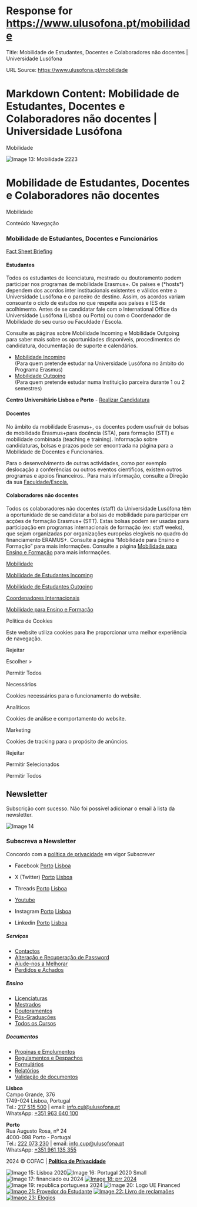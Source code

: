 # Response for https://www.ulusofona.pt/mobilidade

Title: Mobilidade de Estudantes, Docentes e Colaboradores não docentes | Universidade Lusófona

URL Source: https://www.ulusofona.pt/mobilidade

Markdown Content:
Mobilidade de Estudantes, Docentes e Colaboradores não docentes | Universidade Lusófona
===============

 

Mobilidade

 ![Image 13: Mobilidade 2223](https://www.ulusofona.pt/images/mobilidade-2223_600.jpg)

Mobilidade de Estudantes, Docentes e Colaboradores não docentes
===============================================================

Mobilidade

Conteúdo Navegação

### Mobilidade de Estudantes, Docentes e Funcionários

[Fact Sheet Briefing](https://www.ulusofona.pt/media/mobilidade-incoming-briefing2024.pdf)

#### Estudantes

Todos os estudantes de licenciatura, mestrado ou doutoramento podem participar nos programas de mobilidade Erasmus+. Os países e (\*hosts\*) dependem dos acordos inter institucionais existentes e válidos entre a Universidade Lusófona e o parceiro de destino. Assim, os acordos variam consoante o ciclo de estudos no que respeita aos países e IES de acolhimento. Antes de se candidatar fale com o International Office da Universidade Lusófona (Lisboa ou Porto) ou com o Coordenador de Mobilidade do seu curso ou Faculdade / Escola.

Consulte as páginas sobre Mobilidade Incoming e Mobilidade Outgoing para saber mais sobre os oportunidades disponíveis, procedimentos de candidatura, documentação de suporte e calendários.

*   [Mobilidade Incoming](https://www.ulusofona.pt/mobilidade/incoming "Mobilidade Incoming")  
    (Para quem pretende estudar na Universidade Lusófona no âmbito do Programa Erasmus)
*   [Mobilidade Outgoing](https://www.ulusofona.pt/mobilidade/outgoing "Mobilidade Outgoing")  
    (Para quem pretende estudar numa Instituição parceira durante 1 ou 2 semestres)

**Centro Universitário Lisboa e Porto** - [Realizar Candidatura](https://www.service4mobility.com/europe/BewerbungServlet?identifier=LISBOA52&kz_bew_pers=S&kz_bew_art=OUT&aust_prog=SMS&sprache=en)

#### Docentes

No âmbito da mobilidade Erasmus+, os docentes podem usufruir de bolsas de mobilidade Erasmus+para docência (STA), para formação (STT) e mobilidade combinada (teaching e training). Informação sobre candidaturas, bolsas e prazos pode ser encontrada na página para a Mobilidade de Docentes e Funcionários.

Para o desenvolvimento de outras actividades, como por exemplo deslocação a conferências ou outros eventos científicos, existem outros programas e apoios financeiros.. Para mais informação, consulte a Direção da sua [Faculdade/Escola.](https://www.ulusofona.pt/mobilidade/coodenadores-internacionais)

#### Colaboradores não docentes

Todos os colaboradores não docentes (staff) da Universidade Lusófona têm a oportunidade de se candidatar a bolsas de mobilidade para participar em acções de formação Erasmus+ (STT). Estas bolsas podem ser usadas para participação em programas internacionais de formação (ex: staff weeks), que sejam organizadas por organizações europeias elegíveis no quadro do financiamento ERAMUS+. Consulte a página “Mobilidade para Ensino e Formação” para mais informações. Consulte a página [Mobilidade para Ensino e Formação](https://www.ulusofona.pt/mobilidade/mobilidade-para-ensino-e-formacao "Mobilidade para Ensino e Formação") para mais informações.

[Mobilidade](https://www.ulusofona.pt/mobilidade)

[Mobilidade de Estudantes Incoming](https://www.ulusofona.pt/mobilidade/incoming)

[Mobilidade de Estudantes Outgoing](https://www.ulusofona.pt/mobilidade/outgoing)

[Coordenadores Internacionais](https://www.ulusofona.pt/mobilidade/coodenadores-internacionais)

[Mobilidade para Ensino e Formação](https://www.ulusofona.pt/mobilidade/mobilidade-para-ensino-e-formacao)

Política de Cookies

Este website utiliza cookies para lhe proporcionar uma melhor experiência de navegação.

Rejeitar

Escolher \>

Permitir Todos

Necessários

Cookies necessários para o funcionamento do website.

Analíticos

Cookies de análise e comportamento do website.

Marketing

Cookies de tracking para o propósito de anúncios.

Rejeitar

Permitir Selecionados

Permitir Todos

Newsletter
----------

Subscrição com sucesso. Não foi possível adicionar o email à lista da newsletter.

![Image 14](https://www.ulusofona.pt/assets/images/logo.svg)

### Subscreva a Newsletter

  Concordo com a [política de privacidade](https://www.ensinolusofona.pt/pt/politica-de-privacidade/) em vigor Subscrever

*   Facebook [Porto](https://www.facebook.com/ulporto) [Lisboa](https://www.facebook.com/u.lusofona)
    
*   X (Twitter) [Porto](https://twitter.com/ulusofonaporto) [Lisboa](https://twitter.com/ulusofona)
    
*   Threads [Porto](https://www.threads.net/@ulporto) [Lisboa](https://www.threads.net/@ulusofona)
    
*   [Youtube](https://www.youtube.com/@UniversidadeLusofonaVideos)
*   Instagram [Porto](https://www.instagram.com/ulporto/) [Lisboa](https://www.instagram.com/ulusofona/)
    
*   Linkedin [Porto](https://www.linkedin.com/school/universidade-lusofona-do-porto) [Lisboa](https://www.linkedin.com/school/universidade-lusofona-de-humanidades-e-tecnologias/)
    

##### Serviços

*   [Contactos](https://www.ulusofona.pt/contactos)
*   [Alteração e Recuperação de Password](https://secure.ensinolusofona.pt/alteracao_password/f?p=133:2)
*   [Ajude-nos a Melhorar](https://ulusofona.typeform.com/to/cipp2UFI)
*   [Perdidos e Achados](https://www.ulusofona.pt/perdidos-e-achados)

##### Ensino

*   [Licenciaturas](https://www.ulusofona.pt/licenciaturas)
*   [Mestrados](https://www.ulusofona.pt/mestrados)
*   [Doutoramentos](https://www.ulusofona.pt/doutoramentos)
*   [Pós-Graduações](https://www.ulusofona.pt/pos-graduacoes)
*   [Todos os Cursos](https://www.ulusofona.pt/cursos)

##### Documentos

*   [Propinas e Emolumentos](https://www.ulusofona.pt/documentos?cat=5)
*   [Regulamentos e Despachos](https://www.ulusofona.pt/documentos?cat=1)
*   [Formulários](https://www.ulusofona.pt/documentos?cat=13)
*   [Relatórios](https://www.ulusofona.pt/documentos?cat=4)
*   [Validação de documentos](https://www.ulusofona.pt/validador-de-documentos)

**Lisboa**  
Campo Grande, 376  
1749-024 Lisboa, Portugal  
Tel.: [217 515 500](tel:217515500 "Custo da chamada para rede fixa nacional") | email: [info.cul@ulusofona.pt](mailto:info.cul@ulusofona.pt)  
WhatsApp: [+351 963 640 100](https://api.whatsapp.com/send?phone=351963640100)

**Porto**  
Rua Augusto Rosa, nº 24  
4000-098 Porto - Portugal  
Tel.: [222 073 230](tel:222073230 "Custo da chamada para rede fixa nacional") | email: [info.cup@ulusofona.pt](mailto:info.cup@ulusofona.pt)  
WhatsApp: [+351 961 135 355](https://api.whatsapp.com/send?phone=351961135355)

2024 © COFAC | [**Política de Privacidade**](https://www.ensinolusofona.pt/pt/politica-de-privacidade)

 ![Image 15: Lisboa 2020](https://www.ulusofona.pt/media/lisboa-2020.jpg)![Image 16: Portugal 2020 Small](https://www.ulusofona.pt/media/portugal-2020-small.jpg) ![Image 17: financiado eu 2024](https://www.ulusofona.pt/media/financiado-eu-2024.png) [![Image 18: prr 2024](https://www.ulusofona.pt/media/prr-2024.png)](https://recuperarportugal.gov.pt/) ![Image 19: republica portuguesa 2024](https://www.ulusofona.pt/media/republica-portuguesa-2024.png) ![Image 20: Logo UE Financed](https://www.ulusofona.pt/media/logo-ue-financed.jpg) [![Image 21: Provedor do Estudante](https://www.ulusofona.pt/media/provedor-do-estudante.png)](https://ulusofona.typeform.com/to/MTP9d7?typeform-source=www.ulusofona.pt) [![Image 22: Livro de reclamaões](https://www.ulusofona.pt/media/livro-de-reclamaoes.png)](https://www.livroreclamacoes.pt/inicio) [![Image 23: Elogios](https://www.ulusofona.pt/media/elogios.png)](https://elogiar.livrodeelogios.com/elogiar/universidade-lusofona)
